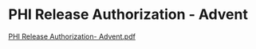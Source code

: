 # PHI Release Authorization - Advent

[PHI Release Authorization- Advent.pdf](PHI%20Release%20Authorization%20-%20Advent%20350e04908c9b440c96f9a1ca85b2eec0/PHI_Release_Authorization-_Advent.pdf)